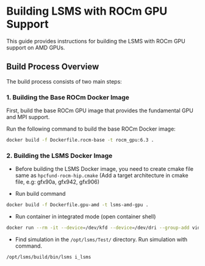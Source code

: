 # Building LSMS with ROCm GPU Support

This guide provides instructions for building the LSMS with ROCm GPU support on AMD GPUs.

## Build Process Overview

The build process consists of two main steps:

### 1. Building the Base ROCm Docker Image

First, build the base ROCm GPU image that provides the fundamental GPU and MPI support.

Run the following command to build the base ROCm Docker image:

```bash
docker build -f Dockerfile.rocm-base -t rocm_gpu:6.3 .
```

### 2. Building the LSMS Docker Image

- Before building the LSMS Docker image, you need to create cmake file same as `hpcfund-rocm-hip.cmake` (Add a target architecture in cmake file, e.g: gfx90a, gfx942, gfx906)

- Run build command

```bash
docker build -f Dockerfile.gpu-amd -t lsms-amd-gpu .
```

- Run container in integrated mode (open container shell)

```bash
docker run --rm -it --device=/dev/kfd --device=/dev/dri --group-add video --gpus all lsms-amd-gpu
```

- Find simulation in the `/opt/lsms/Test/` directory. Run simulation with command.

```bash
/opt/lsms/build/bin/lsms i_lsms
```
